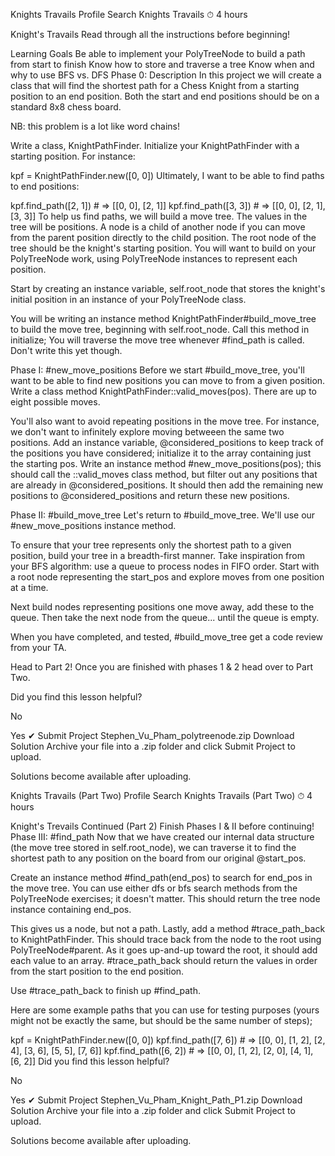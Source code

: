 
Knights Travails
Profile
Search
Knights Travails
⏱ 4 hours

Knight's Travails
Read through all the instructions before beginning!

Learning Goals
Be able to implement your PolyTreeNode to build a path from start to finish
Know how to store and traverse a tree
Know when and why to use BFS vs. DFS
Phase 0: Description
In this project we will create a class that will find the shortest path for a Chess Knight from a starting position to an end position. Both the start and end positions should be on a standard 8x8 chess board.

NB: this problem is a lot like word chains!

Write a class, KnightPathFinder. Initialize your KnightPathFinder with a starting position. For instance:

kpf = KnightPathFinder.new([0, 0])
Ultimately, I want to be able to find paths to end positions:

kpf.find_path([2, 1]) # => [[0, 0], [2, 1]]
kpf.find_path([3, 3]) # => [[0, 0], [2, 1], [3, 3]]
To help us find paths, we will build a move tree. The values in the tree will be positions. A node is a child of another node if you can move from the parent position directly to the child position. The root node of the tree should be the knight's starting position. You will want to build on your PolyTreeNode work, using PolyTreeNode instances to represent each position.

Start by creating an instance variable, self.root_node that stores the knight's initial position in an instance of your PolyTreeNode class.

You will be writing an instance method KnightPathFinder#build_move_tree to build the move tree, beginning with self.root_node. Call this method in initialize; You will traverse the move tree whenever #find_path is called. Don't write this yet though.

Phase I: #new_move_positions
Before we start #build_move_tree, you'll want to be able to find new positions you can move to from a given position. Write a class method KnightPathFinder::valid_moves(pos). There are up to eight possible moves.

You'll also want to avoid repeating positions in the move tree. For instance, we don't want to infinitely explore moving betweeen the same two positions. Add an instance variable, @considered_positions to keep track of the positions you have considered; initialize it to the array containing just the starting pos. Write an instance method #new_move_positions(pos); this should call the ::valid_moves class method, but filter out any positions that are already in @considered_positions. It should then add the remaining new positions to @considered_positions and return these new positions.

Phase II: #build_move_tree
Let's return to #build_move_tree. We'll use our #new_move_positions instance method.

To ensure that your tree represents only the shortest path to a given position, build your tree in a breadth-first manner. Take inspiration from your BFS algorithm: use a queue to process nodes in FIFO order. Start with a root node representing the start_pos and explore moves from one position at a time.

Next build nodes representing positions one move away, add these to the queue. Then take the next node from the queue... until the queue is empty.

When you have completed, and tested, #build_move_tree get a code review from your TA.

Head to Part 2!
Once you are finished with phases 1 & 2 head over to Part Two.

Did you find this lesson helpful?

No

Yes
✔︎ Submit Project
Stephen_Vu_Pham_polytreenode.zip
Download Solution
Archive your file into a .zip folder and click Submit Project to upload.

Solutions become available after uploading.


Knights Travails (Part Two)
Profile
Search
Knights Travails (Part Two)
⏱ 4 hours

Knight's Trevails Continued (Part 2)
Finish Phases I & II before continuing!
Phase III: #find_path
Now that we have created our internal data structure (the move tree stored in self.root_node), we can traverse it to find the shortest path to any position on the board from our original @start_pos.

Create an instance method #find_path(end_pos) to search for end_pos in the move tree. You can use either dfs or bfs search methods from the PolyTreeNode exercises; it doesn't matter. This should return the tree node instance containing end_pos.

This gives us a node, but not a path. Lastly, add a method #trace_path_back to KnightPathFinder. This should trace back from the node to the root using PolyTreeNode#parent. As it goes up-and-up toward the root, it should add each value to an array. #trace_path_back should return the values in order from the start position to the end position.

Use #trace_path_back to finish up #find_path.

Here are some example paths that you can use for testing purposes (yours might not be exactly the same, but should be the same number of steps);

kpf = KnightPathFinder.new([0, 0])
kpf.find_path([7, 6]) # => [[0, 0], [1, 2], [2, 4], [3, 6], [5, 5], [7, 6]]
kpf.find_path([6, 2]) # => [[0, 0], [1, 2], [2, 0], [4, 1], [6, 2]]
Did you find this lesson helpful?

No

Yes
✔︎ Submit Project
Stephen_Vu_Pham_Knight_Path_P1.zip
Download Solution
Archive your file into a .zip folder and click Submit Project to upload.

Solutions become available after uploading.